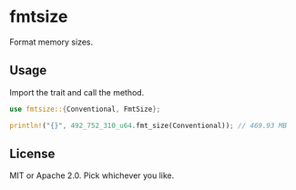 # fmtsize

Format memory sizes.

## Usage

Import the trait and call the method.

```rust
use fmtsize::{Conventional, FmtSize};

println!("{}", 492_752_310_u64.fmt_size(Conventional)); // 469.93 MB
```

## License

MIT or Apache 2.0. Pick whichever you like.
